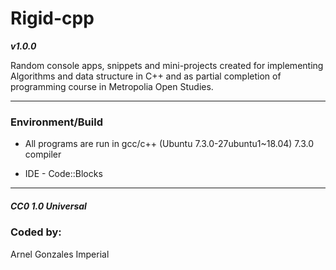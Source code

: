 # Rigid-cpp

***v1.0.0***

Random console apps, snippets and mini-projects created for implementing Algorithms and data structure in C++ and as partial completion of programming course in Metropolia Open Studies.

---

### Environment/Build
* All programs are run in gcc/c++ (Ubuntu 7.3.0-27ubuntu1~18.04) 7.3.0 compiler

* IDE - Code::Blocks
---

##### CC0 1.0 Universal

### Coded by:
Arnel Gonzales Imperial


